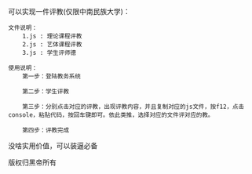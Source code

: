 可以实现一件评教(仅限中南民族大学)：
	
	文件说明：
		1.js : 理论课程评教
		2.js : 艺体课程评教
		3.js : 学生评师德

	使用说明：
		第一步：登陆教务系统
		
		第二步：学生评教

		第三步：分别点击对应的评教，出现评教内容，并且复制对应的js文件，按f12，点击console，粘贴代码，按回车键即可。依此类推，选择对应的文件评对应的教。

		第四步：评教完成


没啥实用价值，可以装逼必备

版权归黑帝所有